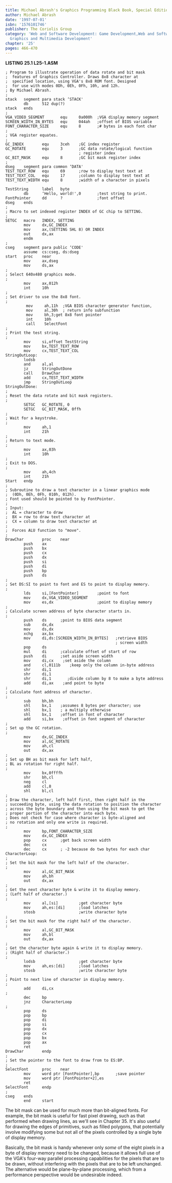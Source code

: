 ```yaml
---
title: Michael Abrash's Graphics Programming Black Book, Special Edition
author: Michael Abrash
date: '1997-07-01'
isbn: '1576101746'
publisher: The Coriolis Group
category: 'Web and Software Development: Game Development,Web and Software Development:
  Graphics and Multimedia Development'
chapter: '25'
pages: 466-470
---
```


**LISTING 25.1 L25-1.ASM**

    ; Program to illustrate operation of data rotate and bit mask
    ;  features of Graphics Controller. Draws 8x8 character at
    ;  specified location, using VGA's 8x8 ROM font. Designed
    ;  for use with modes 0Dh, 0Eh, 0Fh, 10h, and 12h.
    ; By Michael Abrash.
    ;
    stack   segment para stack ‘STACK'
            db      512 dup(?)
    stack   ends
    ;
    VGA_VIDEO_SEGMENT       equ     0a000h  ;VGA display memory segment
    SCREEN_WIDTH_IN_BYTES   equ     044ah   ;offset of BIOS variable
    FONT_CHARACTER_SIZE     equ     8       ;# bytes in each font char
    ;
    ; VGA register equates.
    ;
    GC_INDEX        equ     3ceh    ;GC index register
    GC_ROTATE       equ     3       ;GC data rotate/logical function
                                    ; register index
    GC_BIT_MASK     equ     8       ;GC bit mask register index
    ;
    dseg    segment para common ‘DATA'
    TEST_TEXT_ROW   equ     69      ;row to display test text at
    TEST_TEXT_COL   equ     17      ;column to display test text at
    TEST_TEXT_WIDTH equ     8       ;width of a character in pixels

    TestString      label   byte
            db      ‘Hello, world!',0       ;test string to print.
    FontPointer     dd      ?               ;font offset
    dseg    ends
    ;
    ; Macro to set indexed register INDEX of GC chip to SETTING.
    ;
    SETGC   macro   INDEX, SETTING
            mov     dx,GC_INDEX
            mov     ax,(SETTING SHL 8) OR INDEX
            out     dx,ax
            endm
    ;
    cseg    segment para public ‘CODE'
            assume  cs:cseg, ds:dseg
    start   proc    near
            mov     ax,dseg
            mov     ds,ax
    ;
    ; Select 640x480 graphics mode.
    ;
            mov     ax,012h
            int     10h
    ;
    ; Set driver to use the 8x8 font.
    ;
             mov     ah,11h  ;VGA BIOS character generator function,
             mov     al,30h  ; return info subfunction
             mov     bh,3;get 8x8 font pointer
             int     10h
             call    SelectFont
    ;
    ; Print the test string.
    ;
            mov     si,offset TestString
            mov     bx,TEST_TEXT_ROW
            mov     cx,TEST_TEXT_COL
    StringOutLoop:
            lodsb
            and     al,al
            jz      StringOutDone
            call    DrawChar
            add     cx,TEST_TEXT_WIDTH
            jmp     StringOutLoop
    StringOutDone:
    ;
    ; Reset the data rotate and bit mask registers.
    ;
            SETGC   GC_ROTATE, 0
            SETGC   GC_BIT_MASK, 0ffh
    ;
    ; Wait for a keystroke.
    ;
            mov     ah,1
            int     21h
    ;
    ; Return to text mode.
    ;
            mov     ax,03h
            int     10h
    ;
    ; Exit to DOS.
    ;
            mov     ah,4ch
            int     21h
    Start   endp
    ;
    ; Subroutine to draw a text character in a linear graphics mode
    ;  (0Dh, 0Eh, 0Fh, 010h, 012h).
    ; Font used should be pointed to by FontPointer.
    ;
    ; Input:
    ;  AL = character to draw
    ;  BX = row to draw text character at
    ;  CX = column to draw text character at
    ;
    ;  Forces ALU function to "move".
    ;
    DrawChar        proc    near
            push    ax
            push    bx
            push    cx
            push    dx
            push    si
            push    di
            push    bp
            push    ds
    ;
    ; Set DS:SI to point to font and ES to point to display memory.
    ;
            lds     si,[FontPointer]        ;point to font
            mov     dx,VGA_VIDEO_SEGMENT
            mov     es,dx                   ;point to display memory
    ;
    ; Calculate screen address of byte character starts in.
    ;
            push    ds      ;point to BIOS data segment
            sub     dx,dx
            mov     ds,dx
            xchg    ax,bx
            mov     di,ds:[SCREEN_WIDTH_IN_BYTES]   ;retrieve BIOS
                                                    ; screen width
            pop     ds
            mul     di      ;calculate offset of start of row
            push    di      ;set aside screen width
            mov     di,cx    ;set aside the column
            and     cl,0111b    ;keep only the column in-byte address
            shr     di,1
            shr     di,1
            shr     di,1       ;divide column by 8 to make a byte address
            add     di,ax    ;and point to byte
    ;
    ; Calculate font address of character.
    ;
            sub     bh,bh
            shl     bx,1    ;assumes 8 bytes per character; use
            shl     bx,1    ; a multiply otherwise
            shl     bx,1    ;offset in font of character
            add     si,bx    ;offset in font segment of character
    ;
    ; Set up the GC rotation.
    ;
            mov     dx,GC_INDEX
            mov     al,GC_ROTATE
            mov     ah,cl
            out     dx,ax
    ;
    ; Set up BH as bit mask for left half,
    ; BL as rotation for right half.
    ;
            mov     bx,0ffffh
            shr     bh,cl
            neg     cl
            add     cl,8
            shl     bl,cl
    ;
    ; Draw the character, left half first, then right half in the
    ; succeeding byte, using the data rotation to position the character
    ; across the byte boundary and then using the bit mask to get the
    ; proper portion of the character into each byte.
    ; Does not check for case where character is byte-aligned and
    ; no rotation and only one write is required.
    ;
            mov     bp,FONT_CHARACTER_SIZE
            mov     dx,GC_INDEX
            pop     cx      ;get back screen width
            dec     cx
            dec     cx      ; -2 because do two bytes for each char
    CharacterLoop:
    ;
    ; Set the bit mask for the left half of the character.
    ;
            mov     al,GC_BIT_MASK
            mov     ah,bh
            out     dx,ax
    ;
    ; Get the next character byte & write it to display memory.
    ; (Left half of character.)
    ;
            mov     al,[si]         ;get character byte
            mov     ah,es:[di]      ;load latches
            stosb                   ;write character byte
    ;
    ; Set the bit mask for the right half of the character.
    ;
            mov     al,GC_BIT_MASK
            mov     ah,bl
            out     dx,ax
    ;
    ; Get the character byte again & write it to display memory.
    ; (Right half of character.)
    ;
            lodsb                   ;get character byte
            mov     ah,es:[di]      ;load latches
            stosb                   ;write character byte
    ;
    ; Point to next line of character in display memory.
    ;
            add     di,cx
    ;
            dec     bp
            jnz     CharacterLoop
    ;
            pop     ds
            pop     bp
            pop     di
            pop     si
            pop     dx
            pop     cx
            pop     bx
            pop     ax
            ret
    DrawChar        endp
    ;
    ; Set the pointer to the font to draw from to ES:BP.
    ;
    SelectFont      proc    near
            mov     word ptr [FontPointer],bp       ;save pointer
            mov     word ptr [FontPointer+2],es
            ret
    SelectFont      endp
    ;
    cseg    ends
            end     start

The bit mask can be used for much more than bit-aligned fonts. For
example, the bit mask is useful for fast pixel drawing, such as that
performed when drawing lines, as we'll see in Chapter 35. It's also
useful for drawing the edges of primitives, such as filled polygons,
that potentially involve modifying some but not all of the pixels
controlled by a single byte of display memory.

Basically, the bit mask is handy whenever only *some* of the eight
pixels in a byte of display memory need to be changed, because it allows
full use of the VGA's four-way parallel processing capabilities for the
pixels that are to be drawn, without interfering with the pixels that
are to be left unchanged. The alternative would be plane-by-plane
processing, which from a performance perspective would be undesirable
indeed.
